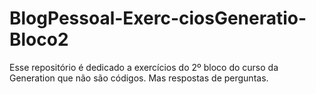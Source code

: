 # BlogPessoal-Exerc-ciosGeneratio-Bloco2
Esse repositório é dedicado a exercícios do 2º bloco do curso da Generation que não são códigos. Mas respostas de perguntas.
